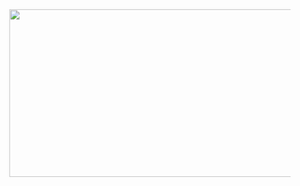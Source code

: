 ## 
<p align="center">
  <img width="7000" height="300" src="https://github.com/user-attachments/assets/dc89e119-194a-4c05-ac7f-923455231488">
</p>
